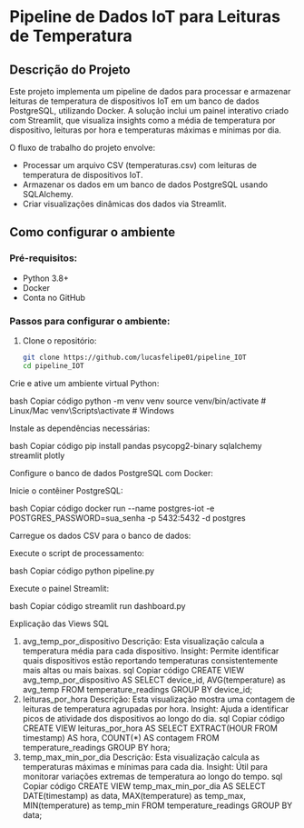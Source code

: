 # Pipeline de Dados IoT para Leituras de Temperatura

## Descrição do Projeto
Este projeto implementa um pipeline de dados para processar e armazenar leituras de temperatura de dispositivos IoT em um banco de dados PostgreSQL, utilizando Docker. A solução inclui um painel interativo criado com Streamlit, que visualiza insights como a média de temperatura por dispositivo, leituras por hora e temperaturas máximas e mínimas por dia.

O fluxo de trabalho do projeto envolve:

- Processar um arquivo CSV (temperaturas.csv) com leituras de temperatura de dispositivos IoT.
- Armazenar os dados em um banco de dados PostgreSQL usando SQLAlchemy.
- Criar visualizações dinâmicas dos dados via Streamlit.

## Como configurar o ambiente

### Pré-requisitos:
- Python 3.8+
- Docker
- Conta no GitHub

### Passos para configurar o ambiente:
1. Clone o repositório:

   ```bash
   git clone https://github.com/lucasfelipe01/pipeline_IOT
   cd pipeline_IOT
Crie e ative um ambiente virtual Python:

bash
Copiar código
python -m venv venv
source venv/bin/activate  # Linux/Mac
venv\Scripts\activate      # Windows

Instale as dependências necessárias:

bash
Copiar código
pip install pandas psycopg2-binary sqlalchemy streamlit plotly

Configure o banco de dados PostgreSQL com Docker:

Inicie o contêiner PostgreSQL:

bash
Copiar código
docker run --name postgres-iot -e POSTGRES_PASSWORD=sua_senha -p 5432:5432 -d postgres

Carregue os dados CSV para o banco de dados:

Execute o script de processamento:

bash
Copiar código
python pipeline.py

Execute o painel Streamlit:

bash
Copiar código
streamlit run dashboard.py

Explicação das Views SQL
1. avg_temp_por_dispositivo
Descrição: Esta visualização calcula a temperatura média para cada dispositivo.
Insight: Permite identificar quais dispositivos estão reportando temperaturas consistentemente mais altas ou mais baixas.
sql
Copiar código
CREATE VIEW avg_temp_por_dispositivo AS
SELECT device_id, AVG(temperature) as avg_temp
FROM temperature_readings
GROUP BY device_id;
2. leituras_por_hora
Descrição: Esta visualização mostra uma contagem de leituras de temperatura agrupadas por hora.
Insight: Ajuda a identificar picos de atividade dos dispositivos ao longo do dia.
sql
Copiar código
CREATE VIEW leituras_por_hora AS
SELECT EXTRACT(HOUR FROM timestamp) AS hora, COUNT(*) AS contagem
FROM temperature_readings
GROUP BY hora;
3. temp_max_min_por_dia
Descrição: Esta visualização calcula as temperaturas máximas e mínimas para cada dia.
Insight: Útil para monitorar variações extremas de temperatura ao longo do tempo.
sql
Copiar código
CREATE VIEW temp_max_min_por_dia AS
SELECT DATE(timestamp) as data, MAX(temperature) as temp_max, MIN(temperature) as temp_min
FROM temperature_readings
GROUP BY data;
